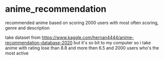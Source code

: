 # anime_recommendation
recommended anime based on scoring 2000 users with most often scoring, genre and description

take dataset from https://www.kaggle.com/hernan4444/anime-recommendation-database-2020 but it's so bit to my computer so i take anime with rating lose than 8.8 and more then 6.5 
and 2000 users who's the most active
